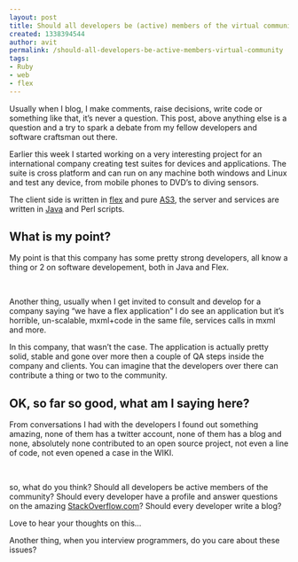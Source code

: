 ```yaml
---
layout: post
title: Should all developers be (active) members of the virtual community?
created: 1338394544
author: avit
permalink: /should-all-developers-be-active-members-virtual-community
tags:
- Ruby
- web
- flex
---
```

<p>Usually when I blog, I make comments, raise decisions, write code or something like that, it&rsquo;s never a question. This post, above anything else is a question and a try to spark a debate from my fellow developers and software craftsman out there.</p>
<p>Earlier this week I started working on a very interesting project for an international company creating test suites for devices and applications. The suite is cross platform and can run on any machine both windows and Linux and test any device, from mobile phones to DVD&rsquo;s to diving sensors.</p>
<p>The client side is written in <a href="http://www.kensodev.com/category/flex/" title="flex">flex</a> and pure <a href="http://www.kensodev.com/tag/as3/" title="As3">AS3</a>, the server and services are written in <a href="http://www.kensodev.com/category/java/" title="Java">Java</a> and Perl scripts.</p>
<h2>What is my point?</h2>
<p>My point is that this company has some pretty strong developers, all know a thing or 2 on software developement, both in Java and Flex.</p>
<p>&nbsp;</p>
<p>Another thing, usually when I get invited to consult and develop for a company saying &ldquo;we have a flex application&rdquo; I do see an application but it&rsquo;s horrible, un-scalable, mxml+code in the same file, services calls in mxml and more.</p>
<p>In this company, that wasn&rsquo;t the case. The application is actually pretty solid, stable and gone over more then a couple of QA steps inside the company and clients. You can imagine that the developers over there can contribute a thing or two to the community.</p>
<h2>OK, so far so good, what am I saying here?</h2>
<p>From conversations I had with the developers I found out something amazing, none of them has a twitter account, none of them has a blog and none, absolutely none contributed to an open source project, not even a line of code, not even opened a case in the WIKI.</p>
<p>&nbsp;</p>
<p>so, what do you think? Should all developers be active members of the community? Should every developer have a profile and answer questions on the amazing <a href="http://www.stackoverflow.com">StackOverflow</a><a href="http://www.stackoverflow.com">.com</a>? Should every developer write a blog?</p>
<p>Love to hear your thoughts on this&hellip;</p>
<p>Another thing, when you interview programmers, do you care about these issues?</p>
<p><img src="http://feeds.feedburner.com/~r/KensoDev-en/~4/tqXIcVx8aqY" height="1" width="1" alt="" /></p>
